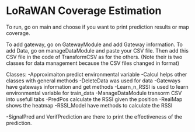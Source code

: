 # LoRaWAN Coverage Estimation

To run, go on main and choose if you want to print prediction results or map coverage.

To add gateway, go on GatewayModule and add Gateway information.
To add Data, go on manageDataModule and paste your CSV file.
Then add this CSV file in the code of TransformCSV as for the others. (Note their is two classes for data management because the CSV files changed in format)


Classes:
-Approximaiton predict environmental variable
-Calcul helps other classes with general methods
-DeleteData was used for data 
-Gateways have gateways information and get methods
-Learn_n_RSSI is used to learn environmental variable for train_data
-ManageDataModule transorm CSV into usefull tabs
-PredPos calculate the RSSI given the position
-RealMap shows the heatmap
-RSSI_Model have methods to calculate the RSSI

-SignalPred and VerifPrediction are there to print the effectiveness of the prediction.
